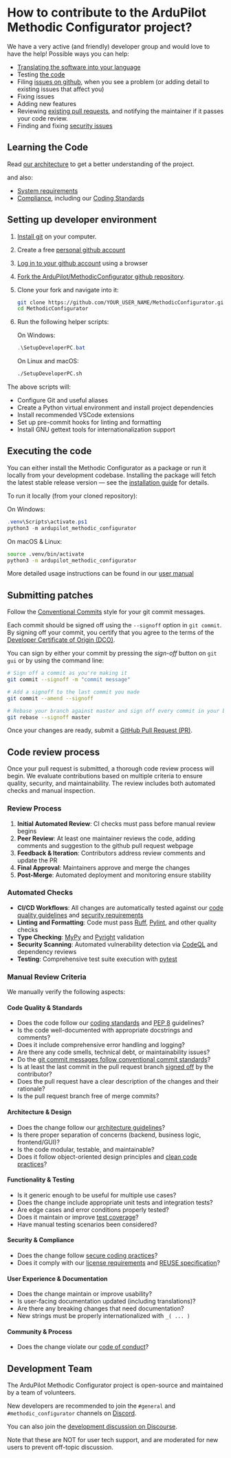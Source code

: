 # How to contribute to the ArduPilot Methodic Configurator project?

<!-- markdownlint-disable MD025 -->

We have a very active (and friendly) developer group and would love to have the help!
Possible ways you can help:

* [Translating the software into your language](https://github.com/ArduPilot/MethodicConfigurator/blob/master/.github/instructions/manually_translate_the_user_interface.md#adding-a-translation)
* Testing [the code](https://github.com/ArduPilot/MethodicConfigurator)
* Filing [issues on github](https://github.com/ArduPilot/MethodicConfigurator/issues/new/choose), when you see a problem (or adding detail to existing issues that affect you)
* Fixing issues
* Adding new features
* Reviewing [existing pull requests](https://github.com/ArduPilot/MethodicConfigurator/pulls), and notifying the maintainer if it passes your code review.
* Finding and fixing [security issues](SECURITY.md)

## Learning the Code

Read [our architecture](https://ardupilot.github.io/MethodicConfigurator/ARCHITECTURE.html) to get a better understanding of the project.

and also:

* [System requirements](https://ardupilot.github.io/MethodicConfigurator/SYSTEM_REQUIREMENTS.html)
* [Compliance](https://ardupilot.github.io/MethodicConfigurator/COMPLIANCE.html), including our [Coding Standards](https://ardupilot.github.io/MethodicConfigurator/COMPLIANCE.html#coding-standards)

## Setting up developer environment

1. [Install git](https://git-scm.com/install/) on your computer.
2. Create a free [personal github account](https://docs.github.com/en/get-started/start-your-journey/creating-an-account-on-github)
3. [Log in to your github account](https://github.com/login) using a browser
4. [Fork the ArduPilot/MethodicConfigurator github repository](https://github.com/ArduPilot/MethodicConfigurator/fork).
5. Clone your fork and navigate into it:

    ```bash
    git clone https://github.com/YOUR_USER_NAME/MethodicConfigurator.git
    cd MethodicConfigurator
    ```

6. Run the following helper scripts:

    On Windows:

    ```powershell
    .\SetupDeveloperPC.bat
    ```

    On Linux and macOS:

    ```bash
    ./SetupDeveloperPC.sh
    ```

The above scripts will:

* Configure Git and useful aliases
* Create a Python virtual environment and install project dependencies
* Install recommended VSCode extensions
* Set up pre-commit hooks for linting and formatting
* Install GNU gettext tools for internationalization support

## Executing the code

You can either install the Methodic Configurator as a package or run it locally from your development codebase.
Installing the package will fetch the latest stable release version — see the [installation guide](https://ardupilot.github.io/MethodicConfigurator/INSTALL.html) for details.

To run it locally (from your cloned repository):

On Windows:

```powershell
.venv\Scripts\activate.ps1
python3 -m ardupilot_methodic_configurator
```

On macOS & Linux:

```bash
source .venv/bin/activate
python3 -m ardupilot_methodic_configurator
```

More detailed usage instructions can be found in our [user manual](https://ardupilot.github.io/MethodicConfigurator/USERMANUAL)

## Submitting patches

Follow the [Conventional Commits](https://www.conventionalcommits.org/en/v1.0.0/) style for your git commit messages.

Each commit should be signed off using the `--signoff` option in `git commit`.
By signing off your commit, you certify that you agree to the terms of the [Developer Certificate of Origin (DCO)](https://developercertificate.org/).

You can sign by either your commit by pressing the *sign-off* button on `git gui` or by using the command line:

```bash
# Sign off a commit as you're making it
git commit --signoff -m "commit message"

# Add a signoff to the last commit you made
git commit --amend --signoff

# Rebase your branch against master and sign off every commit in your branch
git rebase --signoff master
```

Once your changes are ready, submit a [GitHub Pull Request (PR)](https://github.com/ArduPilot/MethodicConfigurator/pulls).

## Code review process

Once your pull request is submitted, a thorough code review process will begin.
We evaluate contributions based on multiple criteria to ensure quality, security, and maintainability.
The review includes both automated checks and manual inspection.

### Review Process

1. **Initial Automated Review**: CI checks must pass before manual review begins
2. **Peer Review**: At least one maintainer reviews the code, adding comments and suggestion to the github pull request webpage
3. **Feedback & Iteration**: Contributors address review comments and update the PR
4. **Final Approval**: Maintainers approve and merge the changes
5. **Post-Merge**: Automated deployment and monitoring ensure stability

### Automated Checks

* **CI/CD Workflows**: All changes are automatically tested against our
  [code quality guidelines](https://ardupilot.github.io/MethodicConfigurator/COMPLIANCE.html#coding-standards)
  and [security requirements](https://ardupilot.github.io/MethodicConfigurator/SECURITY)
* **Linting and Formatting**: Code must pass [Ruff](https://github.com/ArduPilot/MethodicConfigurator/actions/workflows/ruff.yml),
  [Pylint](https://github.com/ArduPilot/MethodicConfigurator/actions/workflows/pylint.yml), and other quality checks
* **Type Checking**: [MyPy](https://github.com/ArduPilot/MethodicConfigurator/actions/workflows/mypy.yml) and
  [Pyright](https://github.com/ArduPilot/MethodicConfigurator/actions/workflows/pyright.yml) validation
* **Security Scanning**: Automated vulnerability detection via [CodeQL](https://github.com/ArduPilot/MethodicConfigurator/actions/workflows/codeql.yml) and dependency reviews
* **Testing**: Comprehensive test suite execution with [pytest](https://github.com/ArduPilot/MethodicConfigurator/actions/workflows/pytest.yml)

### Manual Review Criteria

We manually verify the following aspects:

#### Code Quality & Standards

* Does the code follow our [coding standards](https://ardupilot.github.io/MethodicConfigurator/COMPLIANCE#coding-standards)
  and [PEP 8](https://peps.python.org/pep-0008/) guidelines?
* Is the code well-documented with appropriate docstrings and comments?
* Does it include comprehensive error handling and logging?
* Are there any code smells, technical debt, or maintainability issues?
* Do the [git commit messages follow conventional commit standards](https://www.conventionalcommits.org/en/v1.0.0/)?
* Is at least the last commit in the pull request branch [signed off](https://developercertificate.org/) by the contributor?
* Does the pull request have a clear description of the changes and their rationale?
* Is the pull request branch free of merge commits?

#### Architecture & Design

* Does the change follow our [architecture guidelines](https://github.com/ArduPilot/MethodicConfigurator/blob/master/ARCHITECTURE.md)?
* Is there proper separation of concerns (backend, business logic, frontend/GUI)?
* Is the code modular, testable, and maintainable?
* Does it follow object-oriented design principles and [clean code practices](https://www.oreilly.com/library/view/clean-code/9780136083238/)?

#### Functionality & Testing

* Is it generic enough to be useful for multiple use cases?
* Does the change include appropriate unit tests and integration tests?
* Are edge cases and error conditions properly tested?
* Does it maintain or improve [test coverage](https://coveralls.io/github/ArduPilot/MethodicConfigurator)?
* Have manual testing scenarios been considered?

#### Security & Compliance

* Does the change follow [secure coding practices](https://ardupilot.github.io/MethodicConfigurator/SECURITY)?
* Does it comply with our [license requirements](https://github.com/ArduPilot/MethodicConfigurator/blob/master/LICENSE.md) and [REUSE specification](https://reuse.software/spec-3.3/)?

#### User Experience & Documentation

* Does the change maintain or improve usability?
* Is user-facing documentation updated (including translations)?
* Are there any breaking changes that need documentation?
* New strings must be properly internationalized with `_( ... )`

#### Community & Process

* Does the change violate our [code of conduct](https://github.com/ArduPilot/MethodicConfigurator/blob/master/CODE_OF_CONDUCT.md)?

## Development Team

The ArduPilot Methodic Configurator project is open-source and maintained by a team of volunteers.

New developers are recommended to join the `#general` and `#methodic_configurator` channels on
[Discord](https://ardupilot.org/discord).

You can also join the
[development discussion on Discourse](https://discuss.ardupilot.org/c/development-team).

Note that these are NOT for user tech support, and are moderated
for new users to prevent off-topic discussion.
